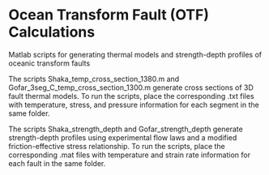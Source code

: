 # Ocean Transform Fault (OTF) Calculations
Matlab scripts for generating thermal models and strength-depth profiles of oceanic transform faults

The scripts Shaka_temp_cross_section_1380.m and Gofar_3seg_C_temp_cross_section_1300.m generate cross sections of 3D fault thermal models. To run the scripts, place the corresponding .txt files with temperature, stress, and pressure information for each segment in the same folder.

The scripts Shaka_strength_depth and Gofar_strength_depth generate strength-depth profiles using experimental flow laws and a modified friction-effective stress relationship. To run the scripts, place the corresponding .mat files with temperature and strain rate information for each fault in the same folder.
